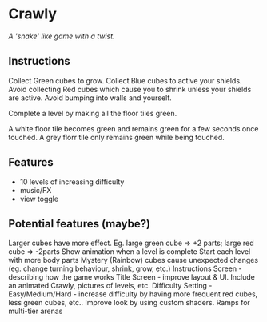 # Crawly

_A 'snake' like game with a twist._

## Instructions

Collect Green cubes to grow.
Collect Blue cubes to active your shields.
Avoid collecting Red cubes which cause you to shrink unless your shields are active.
Avoid bumping into walls and yourself.

Complete a level by making all the floor tiles green.

A white floor tile becomes green and remains green for a few seconds once touched.
A grey florr tile only remains green while being touched.

## Features

* 10 levels of increasing difficulty
* music/FX
* view toggle

## Potential features (maybe?)

Larger cubes have more effect.  Eg. large green cube => +2 parts; large red cube => -2parts
Show animation when a level is complete
Start each level with more body parts
Mystery (Rainbow) cubes cause unexpected changes (eg. change turning behaviour, shrink, grow, etc.)
Instructions Screen - describing how the game works
Title Screen - improve layout & UI. Include an animated Crawly, pictures of levels, etc.
Difficulty Setting - Easy/Medium/Hard - increase difficulty by having more frequent red cubes, less green cubes, etc..
Improve look by using custom shaders.
Ramps for multi-tier arenas
